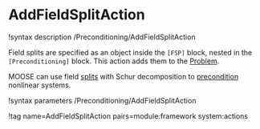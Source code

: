 # AddFieldSplitAction

!syntax description /Preconditioning/AddFieldSplitAction

Field splits are specified as an object inside the `[FSP]` block, nested in the `[Preconditioning]`
block. This action adds them to the [Problem](syntax/Problem/index.md).

MOOSE can use field [splits](source/splits/Split.md) with Schur decomposition to
[precondition](syntax/Preconditioning/index.md) nonlinear systems.

!syntax parameters /Preconditioning/AddFieldSplitAction

!tag name=AddFieldSplitAction pairs=module:framework system:actions
